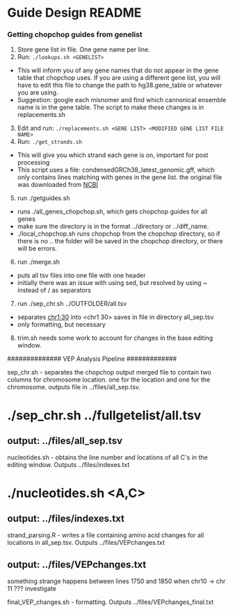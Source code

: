 # Guide Design README

### Getting chopchop guides from genelist ###

1. Store gene list in file. One gene name per line.
2. Run: ```./lookups.sh <GENELIST>```
- This will inform you of any gene names that do not appear in the gene table that chopchop uses. If you are using a different gene list, you will have to edit this file to change the path to hg38.gene_table or whatever you are using.
- Suggestion: google each misnomer and find which cannonical ensemble name is in the gene table. The script to make these changes is in replacements.sh
3. Edit and run: ```./replacements.sh <GENE LIST> <MODIFIED GENE LIST FILE NAME>```
4. Run: ```./get_strands.sh```
- This will give you which strand each gene is on, important for post processing
- This script uses a file: condensedGRCh38_latest_genomic.gff, which only contains lines matching with genes in the gene list. the original file was downloaded from [NCBI](https://www.ncbi.nlm.nih.gov/genome/guide/human/)
5. run ./getguides.sh <OUTFOLDER>
- runs ./all_genes_chopchop.sh, which gets chopchop guides for all genes
- make sure the directory is in the format ../directory or ../diff_name.
- ./local_chopchop.sh runs chopchop from the chopchop directory, so if there is no .. the folder will be saved in the chopchop directory, or there will be errors.
6. run ./merge.sh
- puts all tsv files into one file with one header
- initially there was an issue with using sed, but resolved by using ~ instead of / as separators
7. run ./sep_chr.sh ../OUTFOLDER/all.tsv
- separates <chr1:30> into <chr1	30> saves in file in <files> directory all_sep.tsv
- only formatting, but necessary
8. trim.sh needs some work to account for changes in the base editing window.





############## VEP Analysis Pipeline #############

sep_chr.sh - separates the chopchop output merged file to contain two columns for chromosome location. one for the location and one for the chromosome. outputs file in ../files/all_sep.tsv. 
# ./sep_chr.sh ../fullgetelist/all.tsv
## output: ../files/all_sep.tsv

nucleotides.sh - obtains the line number and locations of all C's in the editing window. Outputs ../files/indexes.txt
# ./nucleotides.sh <A,C>
## output: ../files/indexes.txt

strand_parsing.R - writes a file containing amino acid changes for all locations in all_sep.tsv. Outputs ../files/VEPchanges.txt
## output: ../files/VEPchanges.txt

something strange happens between lines 1750 and 1850 when chr10 -> chr 11 ??? investigate

final_VEP_changes.sh - formatting. Outputs ../files/VEPchanges_final.txt

